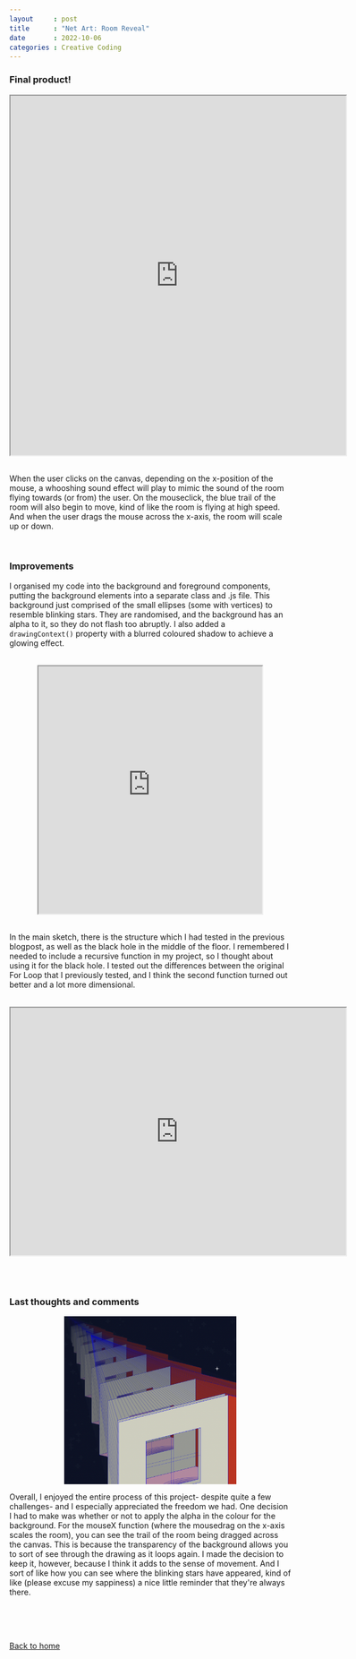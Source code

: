 ```yaml
---
layout     : post
title      : "Net Art: Room Reveal"
date       : 2022-10-06
categories : Creative Coding
---
```


### Final product!

<iframe width=600 height=642 style="display: block; margin: 0 auto" src="https://editor.p5js.org/elishafitri/full/eDwJMpgPy"></iframe>

<br> 

When the user clicks on the canvas, depending on the x-position of the mouse, a whooshing sound effect will play to mimic the sound of the room flying towards (or from) the user. On the mouseclick, the blue trail of the room will also begin to move, kind of like the room is flying at high speed. And when the user drags the mouse across the x-axis, the room will scale up or down.

<br> 

### Improvements
I organised my code into the background and foreground components, putting the background elements into a separate class and .js file. This background just comprised of the small ellipses (some with vertices) to resemble blinking stars. They are randomised, and the background has an alpha to it, so they do not flash too abruptly. I also added a `drawingContext()` property with a blurred coloured shadow to achieve a glowing effect. 

<br>

<iframe width=400 height=442 style="display: block; margin: 0 auto" src="https://editor.p5js.org/elishafitri/full/yGwr8l1B-H"></iframe>

<br>

In the main sketch, there is the structure which I had tested in the previous blogpost, as well as the black hole in the middle of the floor. I remembered I needed to include a recursive function in my project, so I thought about using it for the black hole. I tested out the differences between the original For Loop that I previously tested, and I think the second function turned out better and a lot more dimensional. 

<br>

<iframe width=600 height=442 style="display: block; margin: 0 auto" src="https://editor.p5js.org/elishafitri/full/cnR8m5l7j"></iframe>

<br> <br>

### Last thoughts and comments
  
<img src="/images/drag.png" style="display: block; margin: 0 auto; height:300px"/>
  
Overall, I enjoyed the entire process of this project- despite quite a few challenges- and I especially appreciated the freedom we had. One decision I had to make was whether or not to apply the alpha in the colour for the background. For the mouseX function (where the mousedrag on the x-axis scales the room), you can see the trail of the room being dragged across the canvas. This is because the transparency of the background allows you to sort of see through the drawing as it loops again. I made the decision to keep it, however, because I think it adds to the sense of movement. And I sort of like how you can see where the blinking stars have appeared, kind of like (please excuse my sappiness) a nice little reminder that they're always there.

<br> <br> <br>

  [Back to home](https://elishafitri.github.io/)
  

